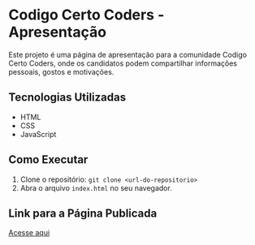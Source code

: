 # Codigo Certo Coders - Apresentação

Este projeto é uma página de apresentação para a comunidade Codigo Certo Coders, onde os candidatos podem compartilhar informações pessoais, gostos e motivações.

## Tecnologias Utilizadas
- HTML
- CSS
- JavaScript

## Como Executar
1. Clone o repositório: `git clone <url-do-repositorio>`
2. Abra o arquivo `index.html` no seu navegador.

## Link para a Página Publicada
[Acesse aqui](https://seu-usuario.github.io/codigo-certo-coders)
